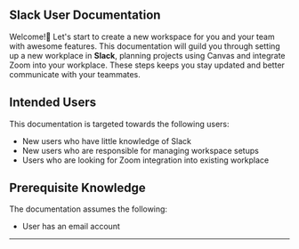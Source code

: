 <br>

## Slack User Documentation

Welcome!👋 Let's start to create a new workspace for you and your team with awesome features. This documentation will guild you through setting up a new workplace in **Slack**, planning projects using Canvas and integrate Zoom into your workplace. These steps keeps you stay updated and better communicate with your teammates.

## Intended Users

This documentation is targeted towards the following users:

* New users who have little knowledge of Slack
* New users who are responsible for managing workspace setups
* Users who are looking for Zoom integration into existing workplace

## Prerequisite Knowledge

The documentation assumes the following:

* User has an email account
_________________

